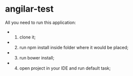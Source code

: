 # angilar-test
All you need to run this application:
* 1) clone it;
* 2) run npm install inside folder where it would be placed;
* 3) run bower install;
* 4) open project in your IDE and run default task;
